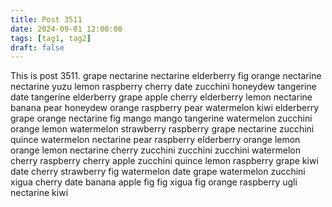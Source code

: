 ```yaml
---
title: Post 3511
date: 2024-09-01 12:00:00
tags: [tag1, tag2]
draft: false
---
```

This is post 3511.
grape
nectarine
nectarine
elderberry
fig
orange
nectarine
nectarine
yuzu
lemon
raspberry
cherry
date
zucchini
honeydew
tangerine
date
tangerine
elderberry
grape
apple
cherry
elderberry
lemon
nectarine
banana
pear
honeydew
orange
raspberry
pear
watermelon
kiwi
elderberry
grape
orange
nectarine
fig
mango
mango
tangerine
watermelon
zucchini
orange
lemon
watermelon
strawberry
raspberry
grape
nectarine
zucchini
quince
watermelon
nectarine
pear
raspberry
elderberry
orange
lemon
orange
lemon
nectarine
cherry
zucchini
zucchini
zucchini
watermelon
cherry
raspberry
cherry
apple
zucchini
quince
lemon
raspberry
grape
kiwi
date
cherry
strawberry
fig
watermelon
date
grape
watermelon
zucchini
xigua
cherry
date
banana
apple
fig
fig
xigua
fig
orange
raspberry
ugli
nectarine
kiwi
